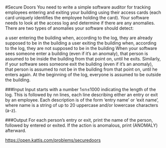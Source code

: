 #Secure Doors
You need to write a simple software auditor for tracking employees entering and exiting your building using their access cards (each card uniquely identifies the employee holding the card). Your software needs to look at the access log and determine if there are any anomalies. There are two types of anomalies your software should detect:

a user entering the building when, according to the log, they are already supposed to be in the building
a user exiting the building when, according to the log, they are not supposed to be in the building
When your software sees someone enter a building (even if it’s an anomaly), that person is assumed to be inside the building from that point on, until he exits. Similarly, if your software sees someone exit the building (even if it’s an anomaly), that person is assumed to not be in the building from that point on, until he enters again. At the beginning of the log, everyone is assumed to be outside the building.

###Input
Input starts with a number 1≤n≤1000 indicating the length of the log. This is followed by nn lines, each line describing either an entry or exit by an employee. Each description is of the form ‘entry name’ or ‘exit name’, where name is a string of up to 20 uppercase and/or lowercase characters (a-z).

###Output
For each person’s entry or exit, print the name of the person, followed by entered or exited. If the action is anomalous, print (ANOMALY) afterward.

https://open.kattis.com/problems/securedoors